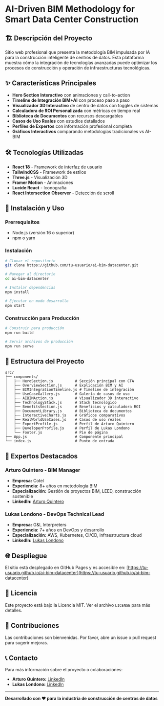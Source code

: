 # AI-Driven BIM Methodology for Smart Data Center Construction

## 🏗️ Descripción del Proyecto

Sitio web profesional que presenta la metodología BIM impulsada por IA para la construcción inteligente de centros de datos. Esta plataforma muestra cómo la integración de tecnologías avanzadas puede optimizar los procesos de construcción y operación de infraestructuras tecnológicas.

## ✨ Características Principales

- **Hero Section Interactivo** con animaciones y call-to-action
- **Timeline de Integración BIM+AI** con proceso paso a paso
- **Visualizador 3D Interactivo** de centro de datos con toggles de sistemas
- **Calculadora de ROI Personalizada** con métricas en tiempo real
- **Biblioteca de Documentos** con recursos descargables
- **Casos de Uso Reales** con estudios detallados
- **Perfiles de Expertos** con información profesional completa
- **Gráficos Interactivos** comparando metodologías tradicionales vs AI-BIM

## 🛠️ Tecnologías Utilizadas

- **React 18** - Framework de interfaz de usuario
- **TailwindCSS** - Framework de estilos
- **Three.js** - Visualización 3D
- **Framer Motion** - Animaciones
- **Lucide React** - Iconografía
- **React Intersection Observer** - Detección de scroll

## 🚀 Instalación y Uso

### Prerrequisitos
- Node.js (versión 16 o superior)
- npm o yarn

### Instalación
```bash
# Clonar el repositorio
git clone https://github.com/tu-usuario/ai-bim-datacenter.git

# Navegar al directorio
cd ai-bim-datacenter

# Instalar dependencias
npm install

# Ejecutar en modo desarrollo
npm start
```

### Construcción para Producción
```bash
# Construir para producción
npm run build

# Servir archivos de producción
npm run serve
```

## 📁 Estructura del Proyecto

```
src/
├── components/
│   ├── HeroSection.js          # Sección principal con CTA
│   ├── OverviewSection.js      # Explicación BIM y AI
│   ├── BIMIntegrationTimeline.js # Timeline de integración
│   ├── UseCaseGallery.js       # Galería de casos de uso
│   ├── AIBIMAction.js          # Visualizador 3D interactivo
│   ├── TechnologyStack.js      # Stack tecnológico
│   ├── BenefitsSection.js      # Beneficios y calculadora ROI
│   ├── DocumentLibrary.js      # Biblioteca de documentos
│   ├── InteractiveCharts.js    # Gráficos comparativos
│   ├── RealWorldUseCases.js    # Casos de uso reales
│   ├── ExpertProfile.js        # Perfil de Arturo Quintero
│   ├── DeveloperProfile.js     # Perfil de Lukas Londono
│   └── Footer.js               # Pie de página
├── App.js                      # Componente principal
└── index.js                    # Punto de entrada
```

## 👥 Expertos Destacados

### Arturo Quintero - BIM Manager
- **Empresa:** Cotel
- **Experiencia:** 8+ años en metodología BIM
- **Especialización:** Gestión de proyectos BIM, LEED, construcción sostenible
- **LinkedIn:** [Arturo Quintero](https://www.linkedin.com/in/arturo-q-208493128/)

### Lukas Londono - DevOps Technical Lead
- **Empresa:** G&L Interpreters
- **Experiencia:** 7+ años en DevOps y desarrollo
- **Especialización:** AWS, Kubernetes, CI/CD, infraestructura cloud
- **LinkedIn:** [Lukas Londono](https://www.linkedin.com/in/lukas-londono-688829110/)

## 🌐 Despliegue

El sitio está desplegado en GitHub Pages y es accesible en:
[https://tu-usuario.github.io/ai-bim-datacenter](https://tu-usuario.github.io/ai-bim-datacenter)

## 📄 Licencia

Este proyecto está bajo la Licencia MIT. Ver el archivo `LICENSE` para más detalles.

## 🤝 Contribuciones

Las contribuciones son bienvenidas. Por favor, abre un issue o pull request para sugerir mejoras.

## 📞 Contacto

Para más información sobre el proyecto o colaboraciones:

- **Arturo Quintero:** [LinkedIn](https://www.linkedin.com/in/arturo-q-208493128/)
- **Lukas Londono:** [LinkedIn](https://www.linkedin.com/in/lukas-londono-688829110/)

---

**Desarrollado con ❤️ para la industria de construcción de centros de datos** 